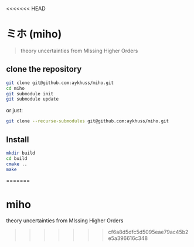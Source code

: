 <<<<<<< HEAD
# ミホ (miho) 
> theory uncertainties from MIssing Higher Orders

## clone the repository

```bash
git clone git@github.com:aykhuss/miho.git
cd miho
git submodule init
git submodule update
```

or just:
```bash
git clone --recurse-submodules git@github.com:aykhuss/miho.git
```

## Install

```bash
mkdir build
cd build
cmake ..
make
```
=======
# miho
theory uncertainties from MIssing Higher Orders
>>>>>>> cf6a8d5dfc5d5095eae79ac45b2e5a396616c348

